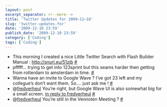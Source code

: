 ```yaml
---
layout: post
excerpt_separator: <!--more-->
title: 'Twitter Updates for 2009–12–10'
slug: 'twitter-updates-for'
date: '2009-12-10 23:59'
publish_date: '2009-12-10 23:59'
category: ['Coding']
tags: ['Coding']
---
```

  * This morning I created a nice Little Twitter Search with Flash Builder Manual : <http://snurl.eu/51zjb> [#](http://twitter.com/tvdsluijs/statuses/6524256825)
  * pfffff… trying to get into 123sprint but this seams harder then getting from rotterdam to amsterdam in time. [#](http://twitter.com/tvdsluijs/statuses/6524370068)
  * Wanna have an invite to Google Wave ? I’ve got 23 left and my collegue’s don’t want them. So…. just ask me ! [#](http://twitter.com/tvdsluijs/statuses/6525123527)
  * @[fredverheul](http://twitter.com/fredverheul) You’re right, but Google Wave UI is also somewhat big for a small screen. [in reply to fredverheul](http://twitter.com/fredverheul/statuses/6525097174) [#](http://twitter.com/tvdsluijs/statuses/6525147442)
  * @[fredverheul](http://twitter.com/fredverheul) You’re still in the Vennoten Meeting ? [#](http://twitter.com/tvdsluijs/statuses/6542971937)

